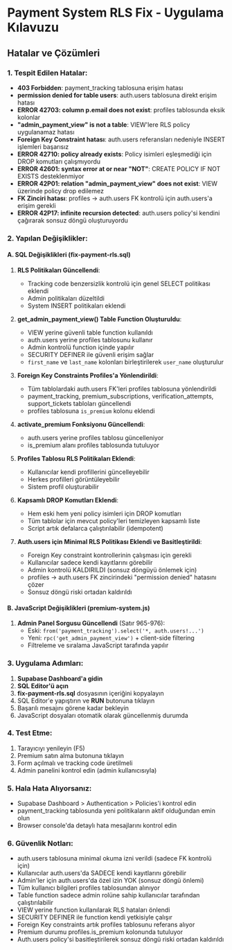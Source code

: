 # Payment System RLS Fix - Uygulama Kılavuzu

## Hatalar ve Çözümleri

### 1. Tespit Edilen Hatalar:
- **403 Forbidden**: payment_tracking tablosuna erişim hatası
- **permission denied for table users**: auth.users tablosuna direkt erişim hatası
- **ERROR 42703: column p.email does not exist**: profiles tablosunda eksik kolonlar
- **"admin_payment_view" is not a table**: VIEW'lere RLS policy uygulanamaz hatası
- **Foreign Key Constraint hatası**: auth.users referansları nedeniyle INSERT işlemleri başarısız
- **ERROR 42710: policy already exists**: Policy isimleri eşleşmediği için DROP komutları çalışmıyordu
- **ERROR 42601: syntax error at or near "NOT"**: CREATE POLICY IF NOT EXISTS desteklenmiyor
- **ERROR 42P01: relation "admin_payment_view" does not exist**: VIEW üzerinde policy drop edilemez
- **FK Zinciri hatası**: profiles → auth.users FK kontrolü için auth.users'a erişim gerekli
- **ERROR 42P17: infinite recursion detected**: auth.users policy'si kendini çağırarak sonsuz döngü oluşturuyordu

### 2. Yapılan Değişiklikler:

#### A. SQL Değişiklikleri (fix-payment-rls.sql)
1. **RLS Politikaları Güncellendi**:
   - Tracking code benzersizlik kontrolü için genel SELECT politikası eklendi
   - Admin politikaları düzeltildi
   - System INSERT politikaları eklendi

2. **get_admin_payment_view() Table Function Oluşturuldu**:
   - VIEW yerine güvenli table function kullanıldı
   - auth.users yerine profiles tablosunu kullanır
   - Admin kontrolü function içinde yapılır
   - SECURITY DEFINER ile güvenli erişim sağlar
   - `first_name` ve `last_name` kolonları birleştirilerek `user_name` oluşturulur

3. **Foreign Key Constraints Profiles'a Yönlendirildi**:
   - Tüm tablolardaki auth.users FK'leri profiles tablosuna yönlendirildi
   - payment_tracking, premium_subscriptions, verification_attempts, support_tickets tabloları güncellendi
   - profiles tablosuna `is_premium` kolonu eklendi

4. **activate_premium Fonksiyonu Güncellendi**:
   - auth.users yerine profiles tablosu güncelleniyor
   - is_premium alanı profiles tablosunda tutuluyor

5. **Profiles Tablosu RLS Politikaları Eklendi**:
   - Kullanıcılar kendi profillerini güncelleyebilir
   - Herkes profilleri görüntüleyebilir
   - Sistem profil oluşturabilir

6. **Kapsamlı DROP Komutları Eklendi**:
   - Hem eski hem yeni policy isimleri için DROP komutları
   - Tüm tablolar için mevcut policy'leri temizleyen kapsamlı liste
   - Script artık defalarca çalıştırılabilir (idempotent)

7. **Auth.users için Minimal RLS Politikası Eklendi ve Basitleştirildi**:
   - Foreign Key constraint kontrollerinin çalışması için gerekli
   - Kullanıcılar sadece kendi kayıtlarını görebilir
   - Admin kontrolü KALDIRILDI (sonsuz döngüyü önlemek için)
   - profiles → auth.users FK zincirindeki "permission denied" hatasını çözer
   - Sonsuz döngü riski ortadan kaldırıldı

#### B. JavaScript Değişiklikleri (premium-system.js)
1. **Admin Panel Sorgusu Güncellendi** (Satır 965-976):
   - Eski: `from('payment_tracking').select('*, auth.users!...')`
   - Yeni: `rpc('get_admin_payment_view')` + client-side filtering
   - Filtreleme ve sıralama JavaScript tarafında yapılır

### 3. Uygulama Adımları:

1. **Supabase Dashboard'a gidin**
2. **SQL Editor'ü açın**
3. **fix-payment-rls.sql** dosyasının içeriğini kopyalayın
4. SQL Editor'e yapıştırın ve **RUN** butonuna tıklayın
5. Başarılı mesajını görene kadar bekleyin
6. JavaScript dosyaları otomatik olarak güncellenmiş durumda

### 4. Test Etme:
1. Tarayıcıyı yenileyin (F5)
2. Premium satın alma butonuna tıklayın
3. Form açılmalı ve tracking code üretilmeli
4. Admin panelini kontrol edin (admin kullanıcısıyla)

### 5. Hala Hata Alıyorsanız:
- Supabase Dashboard > Authentication > Policies'i kontrol edin
- payment_tracking tablosunda yeni politikaların aktif olduğundan emin olun
- Browser console'da detaylı hata mesajlarını kontrol edin

### 6. Güvenlik Notları:
- auth.users tablosuna minimal okuma izni verildi (sadece FK kontrolü için)
- Kullanıcılar auth.users'da SADECE kendi kayıtlarını görebilir
- Admin'ler için auth.users'da özel izin YOK (sonsuz döngü önlemi)
- Tüm kullanıcı bilgileri profiles tablosundan alınıyor
- Table function sadece admin rolüne sahip kullanıcılar tarafından çalıştırılabilir
- VIEW yerine function kullanılarak RLS hataları önlendi
- SECURITY DEFINER ile function kendi yetkisiyle çalışır
- Foreign Key constraints artık profiles tablosunu referans alıyor
- Premium durumu profiles.is_premium kolonunda tutuluyor
- Auth.users policy'si basitleştirilerek sonsuz döngü riski ortadan kaldırıldı